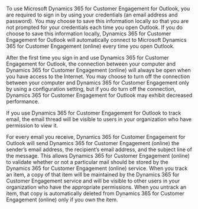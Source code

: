 To use Microsoft Dynamics 365 for Customer Engagement for Outlook, you are required to sign in by using your credentials (an email address and password). You may choose to save this information locally so that you are not prompted for your credentials each time you open Outlook. If you do choose to save this information locally, Dynamics 365 for Customer Engagement for Outlook will automatically connect to Microsoft Dynamics 365 for Customer Engagement (online) every time you open Outlook.  
  
 After the first time you sign in and use Dynamics 365 for Customer Engagement for Outlook, the connection between your computer and Dynamics 365 for Customer Engagement (online) will always be open when you have access to the Internet. You may choose to turn off the connection between your computer and Dynamics 365 for Customer Engagement only by using a configuration setting, but if you do turn off the connection, Dynamics 365 for Customer Engagement for Outlook may exhibit decreased performance.  
  
 If you use Dynamics 365 for Customer Engagement for Outlook to track email, the email thread will be visible to users in your organization who have permission to view it.  
  
For every email you receive, Dynamics 365 for Customer Engagement for Outlook will send Dynamics 365 for Customer Engagement (online) the sender’s email address, the recipient’s email address, and the subject line of the message. This allows Dynamics 365 for Customer Engagement (online) to validate whether or not a particular mail should be stored by the Dynamics 365 for Customer Engagement (online) service. When you track an item, a copy of that item will be maintained by the Dynamics 365 for Customer Engagement service and will be visible to other users in your organization who have the appropriate permissions. When you untrack an item, that copy is automatically deleted from Dynamics 365 for Customer Engagement (online) only if you own the item.